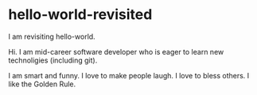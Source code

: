 # hello-world-revisited
I am revisiting hello-world.

Hi. I am mid-career software developer who is eager to learn new technoligies (including git).

I am smart and funny. I love to make people laugh. I love to bless others. I like the Golden Rule.

